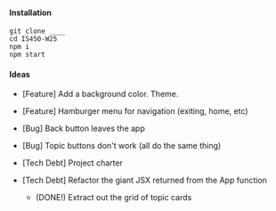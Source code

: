 #### Installation

```
git clone ____
cd IS450-W25
npm i
npm start
```



#### Ideas

- [Feature] Add a background color. Theme.
- [Feature] Hamburger menu for navigation (exiting, home, etc)

- [Bug] Back button leaves the app
- [Bug] Topic buttons don't work (all do the same thing)

- [Tech Debt] Project charter
- [Tech Debt] Refactor the giant JSX returned from the App function
  - (DONE!) Extract out the grid of topic cards
  
